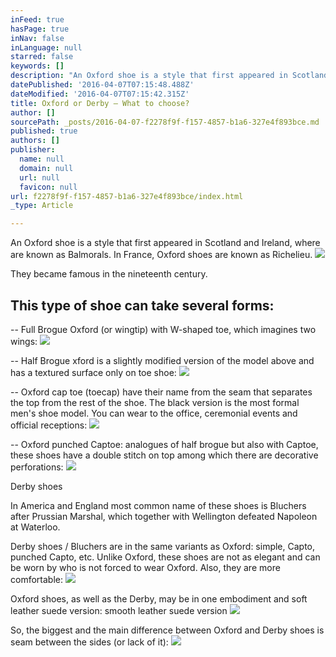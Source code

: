 ```yaml
---
inFeed: true
hasPage: true
inNav: false
inLanguage: null
starred: false
keywords: []
description: "An Oxford shoe is a style that first appeared in Scotland and Ireland, where are known as Balmorals. In France, Oxford shoes are known as Richelieu.\_"
datePublished: '2016-04-07T07:15:48.488Z'
dateModified: '2016-04-07T07:15:42.315Z'
title: Oxford or Derby – What to choose?
author: []
sourcePath: _posts/2016-04-07-f2278f9f-f157-4857-b1a6-327e4f893bce.md
published: true
authors: []
publisher:
  name: null
  domain: null
  url: null
  favicon: null
url: f2278f9f-f157-4857-b1a6-327e4f893bce/index.html
_type: Article

---
```

An Oxford shoe is a style that first appeared in Scotland and Ireland, where are known as Balmorals. In France, Oxford shoes are known as Richelieu. ![](https://s3-us-west-2.amazonaws.com/the-grid-img/p/491a77622aa0fb6acdafd50659ec2e9d55ec9078.jpg)

They became famous in the nineteenth century. 

## This type of shoe can take several forms: 

-- Full Brogue Oxford (or wingtip) with W-shaped toe, which imagines two wings:
![](https://the-grid-user-content.s3-us-west-2.amazonaws.com/0afe8c48-41d5-4be9-a6c4-35e93dd28b5f.jpg)

-- Half Brogue xford is a slightly modified version of the model above and has a textured surface only on toe shoe:
![](https://the-grid-user-content.s3-us-west-2.amazonaws.com/ef4b5287-1f17-4a94-8fe6-fe629fbbc4c4.jpg)

-- Oxford cap toe (toecap) have their name from the seam that separates the top from the rest of the shoe. The black version is the most formal men's shoe model. You can wear to the office, ceremonial events and official receptions: ![](https://the-grid-user-content.s3-us-west-2.amazonaws.com/573aaf35-bd9e-459d-b301-6edfa93b14f9.jpg)

-- Oxford punched Captoe: analogues of half brogue but also with Captoe, these shoes have a double stitch on top among which there are decorative perforations:
![](https://the-grid-user-content.s3-us-west-2.amazonaws.com/6956cb24-ed53-40c3-a1fa-de55144f5fb5.jpg)

Derby shoes 

In America and England most common name of these shoes is Bluchers after Prussian Marshal, which together with Wellington defeated Napoleon at Waterloo. 

Derby shoes / Bluchers are in the same variants as Oxford: simple, Capto, punched Capto, etc. Unlike Oxford, these shoes are not as elegant and can be worn by who is not forced to wear Oxford. Also, they are more comfortable: ![](https://the-grid-user-content.s3-us-west-2.amazonaws.com/6c08f364-f3e4-4833-aade-b6dd69a8fe63.jpg)

Oxford shoes, as well as the Derby, may be in one embodiment and soft leather suede version:
smooth leather suede version ![](https://the-grid-user-content.s3-us-west-2.amazonaws.com/058770d2-8100-4a8d-a3b9-81942ed73f2b.png)

So, the biggest and the main difference between Oxford and Derby shoes is seam between the sides (or lack of it):
![](https://the-grid-user-content.s3-us-west-2.amazonaws.com/2f49c92f-d847-49a8-9252-ff0a7915fa2e.jpg)